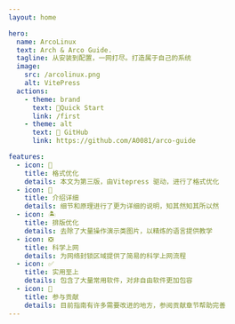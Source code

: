 ```yaml
---
layout: home

hero:
  name: ArcoLinux 
  text: Arch & Arco Guide.
  tagline: 从安装到配置，一网打尽。打造属于自己的系统
  image:
    src: /arcolinux.png
    alt: VitePress
  actions:
    - theme: brand
      text: 🍺Quick Start
      link: /first
    - theme: alt
      text: 🍌 GitHub
      link: https://github.com/A0081/arco-guide

features:
  - icon: 📖
    title: 格式优化
    details: 本文为第三版，由Vitepress 驱动，进行了格式优化
  - icon: 🎏
    title: 介绍详细
    details: 细节和原理进行了更为详细的说明，知其然知其所以然
  - icon: 🏝️
    title: 排版优化
    details: 去除了大量操作演示类图片，以精炼的语言提供教学
  - icon: ❎
    title: 科学上网
    details: 为网络封锁区域提供了简易的科学上网流程
  - icon: ✅
    title: 实用至上
    details: 包含了大量常用软件，对非自由软件更加包容
  - icon: 🌱
    title: 参与贡献
    details: 目前指南有许多需要改进的地方，参阅贡献章节帮助完善
---
```

